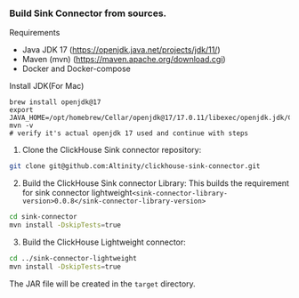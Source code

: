 ### Build Sink Connector from sources.


Requirements
- Java JDK 17 (https://openjdk.java.net/projects/jdk/11/)
- Maven (mvn) (https://maven.apache.org/download.cgi)
- Docker and Docker-compose

Install JDK(For Mac)
```
brew install openjdk@17
export JAVA_HOME=/opt/homebrew/Cellar/openjdk@17/17.0.11/libexec/openjdk.jdk/Contents/Home/
mvn -v
# verify it's actual openjdk 17 used and continue with steps
```

1. Clone the ClickHouse Sink connector repository:
```bash
git clone git@github.com:Altinity/clickhouse-sink-connector.git
```

2. Build the ClickHouse Sink connector Library:
This builds the requirement for sink connector lightweight`<sink-connector-library-version>0.0.8</sink-connector-library-version>`

```bash
cd sink-connector
mvn install -DskipTests=true
```

3. Build the ClickHouse Lightweight connector:
```bash
cd ../sink-connector-lightweight
mvn install -DskipTests=true
```

The JAR file will be created in the  `target` directory.

